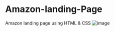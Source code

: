 # Amazon-landing-Page
Amazon landing page using HTML &amp; CSS
![image](https://github.com/user-attachments/assets/59ab1e75-d186-4e78-8885-5437902ed20e)
